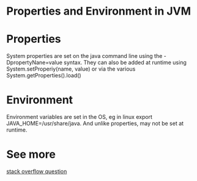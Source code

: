 ---
---

Properties and Environment in JVM
=================================

# Properties

System properties are set on the java command line using the -DpropertyNane=value syntax. They can also be added at runtime using System.setProperiy(name, value) or via the various System.getProperties().load()

# Environment

Environment variables are set in the OS, eg in linux export JAVA_HOME=/usr/share/java. And unlike properties, may not be set at runtime.

# See more

[stack overflow question](http://stackoverflow.com/questions/7054972/java-system-properties-and-environment-variables)
